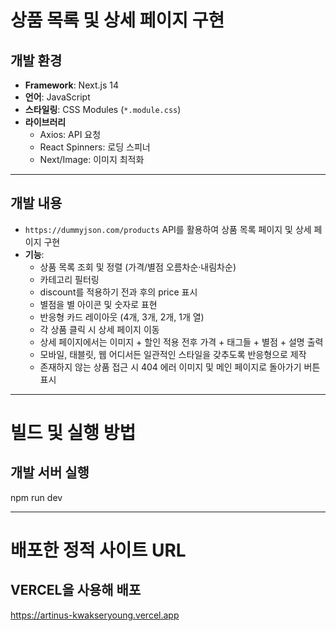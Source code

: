 # 상품 목록 및 상세 페이지 구현

## 개발 환경

- **Framework**: Next.js 14
- **언어**: JavaScript
- **스타일링**: CSS Modules (`*.module.css`)
- **라이브러리**
  - Axios: API 요청
  - React Spinners: 로딩 스피너
  - Next/Image: 이미지 최적화

---

## 개발 내용

- `https://dummyjson.com/products` API를 활용하여 상품 목록 페이지 및 상세 페이지 구현
- **기능**:
  - 상품 목록 조회 및 정렬 (가격/별점 오름차순·내림차순)
  - 카테고리 필터링
  - discount를 적용하기 전과 후의 price 표시
  - 별점을 별 아이콘 및 숫자로 표현
  - 반응형 카드 레이아웃 (4개, 3개, 2개, 1개 열)
  - 각 상품 클릭 시 상세 페이지 이동
  - 상세 페이지에서는 이미지 + 할인 적용 전후 가격 + 태그들 + 별점 + 설명 출력
  - 모바일, 태블릿, 웹 어디서든 일관적인 스타일을 갖추도록 반응형으로 제작
  - 존재하지 않는 상품 접근 시 404 에러 이미지 및 메인 페이지로 돌아가기 버튼 표시

---

# 빌드 및 실행 방법

## 개발 서버 실행
npm run dev

---

# 배포한 정적 사이트 URL

## VERCEL을 사용해 배포
 https://artinus-kwakseryoung.vercel.app

